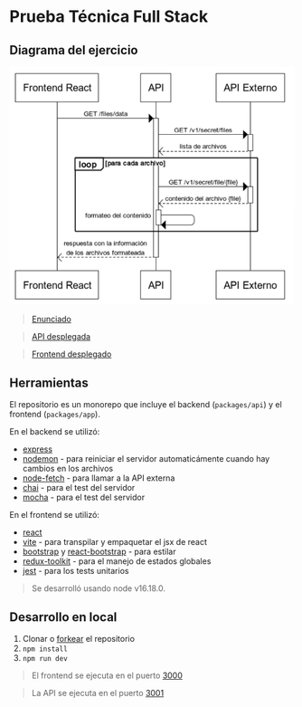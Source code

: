 # Prueba Técnica Full Stack

## Diagrama del ejercicio

![Diagrama del ejercicio](diagrama.png)

> [Enunciado](https://cs1.ssltrust.me/s/YeaQjE8XFljaMxv)

> [API desplegada](https://toolbox-challenge-api.vercel.app/api/files/data)

> [Frontend desplegado](https://toolbox-challenge.vercel.app)

## Herramientas

El repositorio es un monorepo que incluye el backend (`packages/api`) y el frontend (`packages/app`).

En el backend se utilizó:

- [express](https://expressjs.com/es/)
- [nodemon](https://nodemon.io/) - para reiniciar el servidor automaticámente cuando hay cambios en los archivos
- [node-fetch](https://www.npmjs.com/package/node-fetch) - para llamar a la API externa
- [chai](https://www.chaijs.com/) - para el test del servidor
- [mocha](https://mochajs.org/) - para el test del servidor

En el frontend se utilizó:
- [react](https://es.reactjs.org/)
- [vite](https://vitejs.dev/) - para transpilar y empaquetar el jsx de react
- [bootstrap](https://getbootstrap.com/) y [react-bootstrap](https://vitejs.dev/) - para estilar
- [redux-toolkit](https://redux-toolkit.js.org/) - para el manejo de estados globales
- [jest](https://jestjs.io/) - para los tests unitarios

> Se desarrolló usando node v16.18.0.

## Desarrollo en local

1. Clonar o [forkear](https://github.com/marsidev/toolbox-challenge/fork) el repositorio
2. `npm install`
3. `npm run dev`

> El frontend se ejecuta en el puerto [3000](http://localhost:3000/)

> La API se ejecuta en el puerto [3001](http://localhost:3001/api/files/data)
